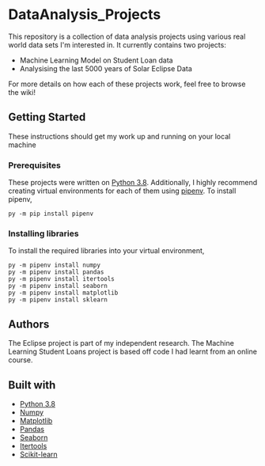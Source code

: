 # DataAnalysis_Projects
This repository is a collection of data analysis projects using various real world data sets I'm interested in. It currently contains two projects:
* Machine Learning Model on Student Loan data
* Analysising the last 5000 years of Solar Eclipse Data

For more details on how each of these projects work, feel free to browse the wiki!

## Getting Started
These instructions should get my work up and running on your local machine
### Prerequisites
These projects were written on [Python 3.8](https://www.python.org/). Additionally, I highly recommend creating virtual environments for each of them using [pipenv](https://pypi.org/project/pipenv/).
To install pipenv,
```
py -m pip install pipenv
```
### Installing libraries
To install the required libraries into your virtual environment,
```
py -m pipenv install numpy
py -m pipenv install pandas
py -m pipenv install itertools
py -m pipenv install seaborn
py -m pipenv install matplotlib
py -m pipenv install sklearn
```

## Authors
The Eclipse project is part of my independent research.
The Machine Learning Student Loans project is based off code I had learnt from an online course.

## Built with
* [Python 3.8](https://www.python.org/)
* [Numpy](https://numpy.org/)
* [Matplotlib](https://matplotlib.org/)
* [Pandas](https://pandas.pydata.org/)
* [Seaborn](https://seaborn.pydata.org/)
* [Itertools](https://docs.python.org/3/library/itertools.html)
* [Scikit-learn](https://scikit-learn.org/)
